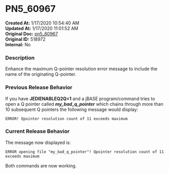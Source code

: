 # PN5_60967

**Created At:** 1/17/2020 10:54:40 AM  
**Updated At:** 1/17/2020 11:01:52 AM  
**Original Doc:** [pn5_60967](https://docs.jbase.com/88391-5-7-6-release-notes/pn5_60967)  
**Original ID:** 518972  
**Internal:** No  


### Description

Enhance the maximum Q-pointer resolution error message to include the name of the originating Q-pointer.



### Previous Release Behavior

If you have **JEDIENABLEQ2Q=1** and a jBASE program/command tries to open a Q pointer called ***my\_bad\_q\_pointer*** which chains through more than 10 subsequent Q pointers the following message would display:

```
ERROR! Qpointer resolution count of 11 exceeds maximum
```



### Current Release Behavior

The message now displayed is:

```
ERROR opening file "my_bad_q_pointer"! Qpointer resolution count of 11 exceeds maximum
```

Both commands are now working.
